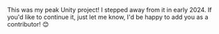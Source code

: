 This was my peak Unity project!
I stepped away from it in early 2024.
If you'd like to continue it, just let me know, I'd be happy to add you as a contributor! 😊
